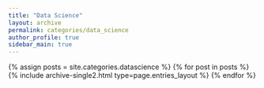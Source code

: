 ```yaml
---
title: "Data Science"
layout: archive
permalink: categories/data_science
author_profile: true
sidebar_main: true
---
```


{% assign posts = site.categories.datascience %}
{% for post in posts %} {% include archive-single2.html type=page.entries_layout %} {% endfor %}